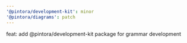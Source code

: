 ```yaml
---
'@pintora/development-kit': minor
'@pintora/diagrams': patch
---
```


feat: add @pintora/development-kit package for grammar development
